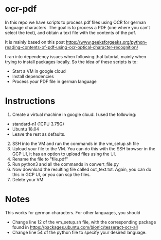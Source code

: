 # ocr-pdf

In this repo we have scripts to process pdf files using OCR for german language characters.  The goal is to process a PDF (one where you can't select the text), 
and obtain a text file with the contents of the pdf.

It is mainly based on this post https://www.geeksforgeeks.org/python-reading-contents-of-pdf-using-ocr-optical-character-recognition/

I ran into dependency issues when following that tutorial, mainly when trying to install packages locally.  So the idea of these scripts is to:

- Start a VM in google cloud
- Install dependencies
- Process your PDF file in german language

# Instructions

1. Create a virtual machine in google cloud.  I used the following:
  - standard-n1 (1CPU 3.75G)
  - Ubuntu 18.04
  - Leave the rest as defaults.
2. SSH into the VM and run the commands in the vm_setup.sh file
3. Upload your file to the VM.  You can do this with the SSH browser in the GCP UI, it has an option to upload files using the UI.
4. Rename the file to "file.pdf"
5. Run python3 and all the commands in convert_file.py
6. Now download the resulting file called out_text.txt.  Again, you can do this in GCP UI, or you can scp the files.
7. Delete your VM

# Notes

This works for german characters.  For other languages, you should

- Change line 12 of the vm_setup.sh file, with the corresponding package found in https://packages.ubuntu.com/bionic/tesseract-ocr-all
- Change line 54 of the python file to specify your desired language.



